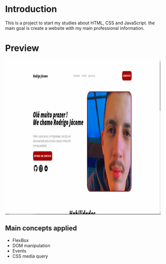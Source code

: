 # Introduction

This is a project to start my studies about HTML, CSS and JavaScript.
the main goal is create a website with my main professional information.

# Preview

<img src= "https://github.com/RodrigoAJF/Site-Portifolio/blob/main/Preview.png" height="500"/>

## Main concepts applied

- FlexBox
- DOM manipulation
- Events
- CSS media query
